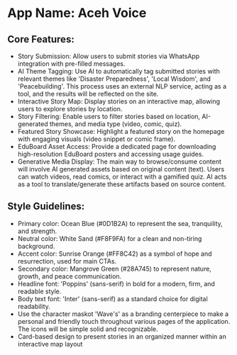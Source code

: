 # **App Name**: Aceh Voice

## Core Features:

- Story Submission: Allow users to submit stories via WhatsApp integration with pre-filled messages.
- AI Theme Tagging: Use AI to automatically tag submitted stories with relevant themes like 'Disaster Preparedness', 'Local Wisdom', and 'Peacebuilding'. This process uses an external NLP service, acting as a tool, and the results will be reflected on the site.
- Interactive Story Map: Display stories on an interactive map, allowing users to explore stories by location.
- Story Filtering: Enable users to filter stories based on location, AI-generated themes, and media type (video, comic, quiz).
- Featured Story Showcase: Highlight a featured story on the homepage with engaging visuals (video snippet or comic frame).
- EduBoard Asset Access: Provide a dedicated page for downloading high-resolution EduBoard posters and accessing usage guides.
- Generative Media Display: The main way to browse/consume content will involve AI generated assets based on original content (text). Users can watch videos, read comics, or interact with a gamified quiz. AI acts as a tool to translate/generate these artifacts based on source content.

## Style Guidelines:

- Primary color: Ocean Blue (#0D1B2A) to represent the sea, tranquility, and strength.
- Neutral color: White Sand (#F8F9FA) for a clean and non-tiring background.
- Accent color: Sunrise Orange (#FF8C42) as a symbol of hope and resurrection, used for main CTAs.
- Secondary color: Mangrove Green (#28A745) to represent nature, growth, and peace communication.
- Headline font: 'Poppins' (sans-serif) in bold for a modern, firm, and readable style.
- Body text font: 'Inter' (sans-serif) as a standard choice for digital readability.
- Use the character maskot 'Wave's' as a branding centerpiece to make a personal and friendly touch throughout various pages of the application. The icons will be simple solid and recognizable.
- Card-based design to present stories in an organized manner within an interactive map layout
